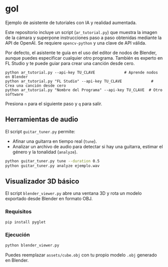 # gol

Ejemplo de asistente de tutoriales con IA y realidad aumentada.

Este repositorio incluye un script (`ar_tutorial.py`) que muestra la imagen de la cámara y superpone instrucciones paso a paso obtenidas mediante la API de OpenAI. Se requiere `opencv-python` y una clave de API válida.

Por defecto, el asistente te guía en el uso del editor de nodos de Blender, aunque puedes especificar cualquier otro programa. También es experto en FL Studio y te puede guiar para crear una canción desde cero.

```
python ar_tutorial.py --api-key TU_CLAVE             # Aprende nodos en Blender
python ar_tutorial.py "FL Studio" --api-key TU_CLAVE             # Crea una canción desde cero
python ar_tutorial.py "Nombre del Programa" --api-key TU_CLAVE  # Otro software
```

Presiona `n` para el siguiente paso y `q` para salir.

## Herramientas de audio

El script `guitar_tuner.py` permite:

* Afinar una guitarra en tiempo real (`tune`).
* Analizar un archivo de audio para detectar si hay una guitarra, estimar el género y la tonalidad (`analyze`).

```bash
python guitar_tuner.py tune --duration 0.5
python guitar_tuner.py analyze ejemplo.wav
```

## Visualizador 3D básico

El script `blender_viewer.py` abre una ventana 3D y rota un modelo exportado desde Blender en formato OBJ.

### Requisitos

```bash
pip install pyglet
```

### Ejecución

```bash
python blender_viewer.py
```

Puedes reemplazar `assets/cube.obj` con tu propio modelo `.obj` generado en Blender.
